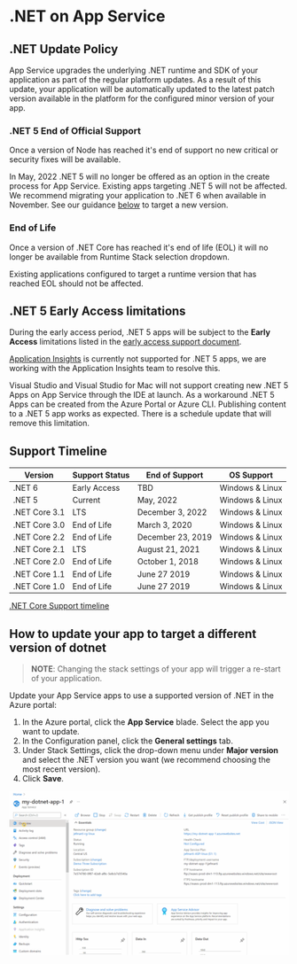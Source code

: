 # .NET on App Service

## .NET Update Policy

App Service upgrades the underlying .NET runtime and SDK of your application as part of the regular platform updates. As a result of this update, your application will be automatically updated to the latest patch version available in the platform for the configured minor version of your app.

### .NET 5 End of Official Support

Once a version of Node has reached it's end of support no new critical or security fixes will be available.

In May, 2022 .NET 5 will no longer be offered as an option in the create process for App Service. Existing apps targeting .NET 5 will not be affected.  We recommend migrating your application to .NET 6 when available in November.  See our guidance [below](#how-to-update-your-app-to-target-a-different-version-of-dotnet) to target a new version.

### End of Life

Once a version of .NET Core has reached it's end of life (EOL) it will no longer be available from Runtime Stack selection dropdown.

Existing applications configured to target a runtime version that has reached EOL should not be affected.

## .NET 5 Early Access limitations

During the early access period, .NET 5 apps will be subject to the **Early Access** limitations listed in the [early access support document](./early_access.md).

[Application Insights](https://azure.microsoft.com/services/monitor) is currently not supported for .NET 5 apps, we are working with the Application Insights team to resolve this.

Visual Studio and Visual Studio for Mac will not support creating new .NET 5 Apps on App Service through the IDE at launch. As a workaround .NET 5 Apps can be created from the Azure Portal or Azure CLI.
Publishing content to a .NET 5 app works as expected. There is a schedule update that will remove this limitation.

## Support Timeline

|    Version    | Support Status |   End of Support  |   OS Support    |
|---------------| -------------- | ----------------- |---------------- |
| .NET 6        | Early Access        | TBD         | Windows & Linux |
| .NET 5        | Current        | May, 2022         | Windows & Linux |
| .NET Core 3.1 | LTS            | December 3, 2022  | Windows & Linux |
| .NET Core 3.0 | End of Life    | March 3, 2020     | Windows & Linux |
| .NET Core 2.2 | End of Life    | December 23, 2019 | Windows & Linux |
| .NET Core 2.1 | LTS            | August 21, 2021   | Windows & Linux |
| .NET Core 2.0 | End of Life    | October 1, 2018   | Windows & Linux |
| .NET Core 1.1 | End of Life    | June 27 2019      | Windows & Linux |
| .NET Core 1.0 | End of Life    | June 27 2019      | Windows & Linux |

[.NET Core Support timeline](https://dotnet.microsoft.com/platform/support/policy/dotnet-core)


## How to update your app to target a different version of dotnet

>**NOTE**:
>Changing the stack settings of your app will trigger a re-start of your application.

Update your App Service apps to use a supported version of .NET in the Azure portal:
1. In the Azure portal, click the **App Service** blade. Select the app you want to update. 
2. In the Configuration panel, click the **General settings** tab.
3. Under Stack Settings, click the drop-down menu under **Major version** and select the .NET version you want (we recommend choosing the most recent version).
4. Click **Save**.

![Node Version](./media/dotnet.gif)
